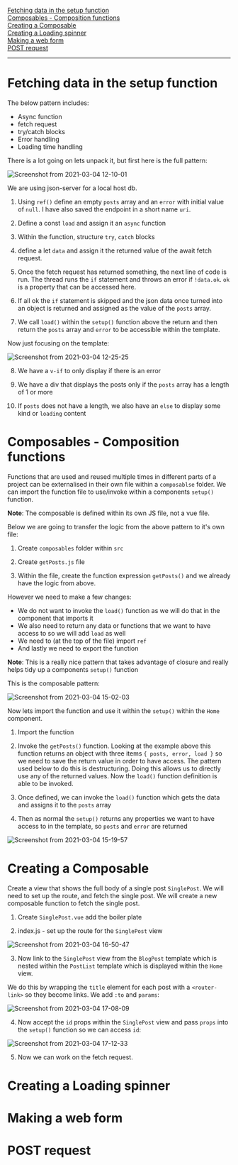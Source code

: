 [Fetching data in the setup function](#Fetching-data-in-the-setup-function)<br>
[Composables - Composition functions](#Composables---Composition-functions)<br>
[Creating a Composable](#Creating-a-Composable)<br>
[Creating a Loading spinner](#Creating-a-Loading-spinner)<br>
[Making a web form](#Making-a-web-form)<br>
[POST request](#POST-request)<br>

----------------------------------------------------------------------

# Fetching data in the setup function
The below pattern includes:

- Async function
- fetch request
- try/catch blocks
- Error handling
- Loading time handling

There is a lot going on lets unpack it, but first here is the full pattern:

![Screenshot from 2021-03-04 12-10-01](https://user-images.githubusercontent.com/73107656/109961973-9047a680-7ce2-11eb-849b-7caef84109ab.png)

We are using json-server for a local host db.  

1. Using `ref()` define an empty `posts` array and an `error` with initial value of `null`.  I have also saved the endpoint in a short name `uri`.

2. Define a const `load` and assign it an `async` function

3. Within the function, structure `try`, `catch` blocks

4. define a let `data` and assign it the returned value of the await fetch request. 

5. Once the fetch request has returned something, the next line of code is run. The thread runs the `if` statement and throws an error if `!data.ok`. `ok` is a property that can be accessed here.

6. If all ok the `if` statement is skipped and the json data once turned into an object is returned and assigned as the value of the `posts` array.

7. We call `load()` within the `setup()` function above the return and then return the `posts` array and `error` to be accessible within the template.

Now just focusing on the template:

![Screenshot from 2021-03-04 12-25-25](https://user-images.githubusercontent.com/73107656/109963783-b5d5af80-7ce4-11eb-9850-cf96d2871a36.png)

8. We have a `v-if` to only display if there is an error

9. We have a div that displays the posts only if the `posts` array has a length of 1 or more

10. If `posts` does not have a length, we also have an `else` to display some kind or `loading` content

# Composables - Composition functions

Functions that are used and reused multiple times in different parts of a project can be externalised in their own file within a `composablse` folder. We can import the function file to use/invoke within a components `setup()` function.  

**Note**: The composable is defined within its own JS file, not a vue file.

Below we are going to transfer the logic from the above pattern to it's own file:

1. Create `composables` folder within `src`

2. Create `getPosts.js` file

3. Within the file, create the function expression `getPosts()` and we already have the logic from above.

However we need to make a few changes:

- We do not want to invoke the `load()` function as we will do that in the component that imports it
- We also need to return any data or functions that we want to have access to so we will add `load` as well
- We need to (at the top of the file) import `ref` 
- And lastly we need to export the function

**Note**: This is a really nice pattern that takes advantage of closure and really helps tidy up a components `setup()` function

This is the composable pattern:

![Screenshot from 2021-03-04 15-02-03](https://user-images.githubusercontent.com/73107656/109983300-99447200-7cfa-11eb-96d2-79e2f11627e3.png)
 
Now lets  import the function and use it within the `setup()` within the `Home` component.

1. Import the function 

2. Invoke the `getPosts()` function. Looking at the example above this function returns an object with three items `{ posts, error, load }` so we need to save the return value in order to have access. The pattern used below to do this is destructuring. Doing this allows us to directly use any of the returned values. Now the `load()` function definition is able to be invoked.

3. Once defined, we can invoke the `load()` function which gets the data and assigns it to the `posts` array

4. Then as normal the `setup()` returns any properties we want to have access to in the template, so `posts` and `error` are returned

![Screenshot from 2021-03-04 15-19-57](https://user-images.githubusercontent.com/73107656/109985855-1b359a80-7cfd-11eb-85ca-21680ceee80e.png)


# Creating a Composable

Create a view that shows the full body of a single post `SinglePost`.  We will need to set up the route, and fetch the single post. We will create a new composable function to fetch the single post. 

1. Create `SinglePost.vue` add the boiler plate

2. index.js - set up the route for the `SinglePost` view

![Screenshot from 2021-03-04 16-50-47](https://user-images.githubusercontent.com/73107656/109999097-c77d7e00-7d09-11eb-917d-210156736da2.png)

3. Now link to the `SinglePost` view from the `BlogPost` template which is nested within the `PostList` template which is displayed within the `Home` view.

We do this by wrapping the `title` element for each post with a `<router-link>` so they become links.  We add `:to` and `params`:

![Screenshot from 2021-03-04 17-08-09](https://user-images.githubusercontent.com/73107656/110001351-34921300-7d0c-11eb-90f7-2ceff586a9db.png)

4. Now accept the `id` props within the `SinglePost` view and pass `props` into the `setup()` function so we can access `id`:

![Screenshot from 2021-03-04 17-12-33](https://user-images.githubusercontent.com/73107656/110001978-d31e7400-7d0c-11eb-9845-29fcb4c010c9.png)


5. Now we can work on the fetch request. 








# Creating a Loading spinner

# Making a web form

# POST request